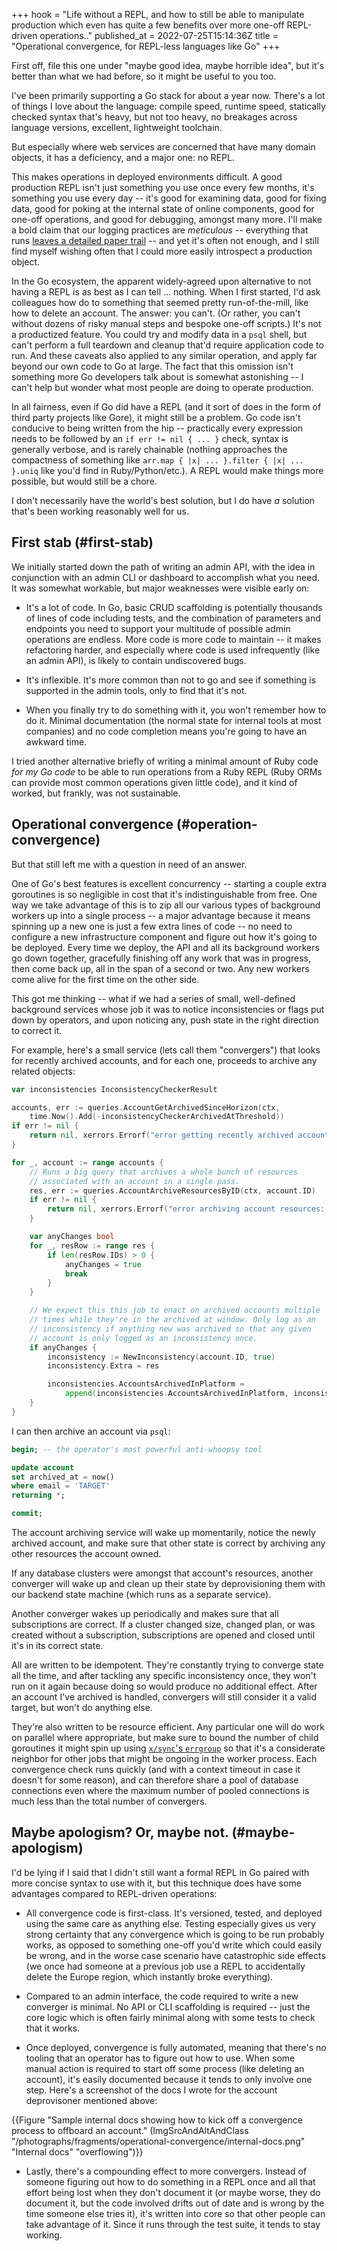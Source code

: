 +++
hook = "Life without a REPL, and how to still be able to manipulate production which even has quite a few benefits over more one-off REPL-driven operations.."
published_at = 2022-07-25T15:14:36Z
title = "Operational convergence, for REPL-less languages like Go"
+++

First off, file this one under "maybe good idea, maybe horrible idea", but it's better than what we had before, so it might be useful to you too.

I've been primarily supporting a Go stack for about a year now. There's a lot of things I love about the language: compile speed, runtime speed, statically checked syntax that's heavy, but not too heavy, no breakages across language versions, excellent, lightweight toolchain.

But especially where web services are concerned that have many domain objects, it has a deficiency, and a major one: no REPL.

This makes operations in deployed environments difficult. A good production REPL isn't just something you use once every few months, it's something you use every day -- it's good for examining data, good for fixing data, good for poking at the internal state of online components, good for one-off operations, and good for debugging, amongst many more. I'll make a bold claim that our logging practices are _meticulous_ -- everything that runs [leaves a detailed paper trail](/nanoglyphs/025-logs) -- and yet it's often not enough, and I still find myself wishing often that I could more easily introspect a production object.

In the Go ecosystem, the apparent widely-agreed upon alternative to not having a REPL is as best as I can tell ... nothing. When I first started, I'd ask colleagues how do to something that seemed pretty run-of-the-mill, like how to delete an account. The answer: you can't. (Or rather, you can't without dozens of risky manual steps and bespoke one-off scripts.) It's not a productized feature. You could try and modify data in a `psql` shell, but can't perform a full teardown and cleanup that'd require application code to run. And these caveats also applied to any similar operation, and apply far beyond our own code to Go at large. The fact that this omission isn't something more Go developers talk about is somewhat astonishing -- I can't help but wonder what most people are doing to operate production.

In all fairness, even if Go did have a REPL (and it sort of does in the form of third party projects like Gore), it might still be a problem. Go code isn't conducive to being written from the hip -- practically every expression needs to be followed by an `if err != nil { ... }` check, syntax is generally verbose, and is rarely chainable (nothing approaches the compactness of something like `arr.map { |x| ... }.filter { |x| ... }.uniq` like you'd find in Ruby/Python/etc.). A REPL would make things more possible, but would still be a chore.

I don't necessarily have the world's best solution, but I do have _a_ solution that's been working reasonably well for us.

## First stab (#first-stab)

We initially started down the path of writing an admin API, with the idea in conjunction with an admin CLI or dashboard to accomplish what you need. It was somewhat workable, but major weaknesses were visible early on:

* It's a lot of code. In Go, basic CRUD scaffolding is potentially thousands of lines of code including tests, and the combination of parameters and endpoints you need to support your multitude of possible admin operations are endless. More code is more code to maintain -- it makes refactoring harder, and especially where code is used infrequently (like an admin API), is likely to contain undiscovered bugs.

* It's inflexible. It's more common than not to go and see if something is supported in the admin tools, only to find that it's not.

* When you finally try to do something with it, you won't remember how to do it. Minimal documentation (the normal state for internal tools at most companies) and no code completion means you're going to have an awkward time.

I tried another alternative briefly of writing a minimal amount of Ruby code _for my Go code_ to be able to run operations from a Ruby REPL (Ruby ORMs can provide most common operations given little code), and it kind of worked, but frankly, was not sustainable.

## Operational convergence (#operation-convergence)

But that still left me with a question in need of an answer.

One of Go's best features is excellent concurrency -- starting a couple extra goroutines is so negligible in cost that it's indistinguishable from free. One way we take advantage of this is to zip all our various types of background workers up into a single process -- a major advantage because it means spinning up a new one is just a few extra lines of code -- no need to configure a new infrastructure component and figure out how it's going to be deployed. Every time we deploy, the API and all its background workers go down together, gracefully finishing off any work that was in progress, then come back up, all in the span of a second or two. Any new workers come alive for the first time on the other side.

This got me thinking -- what if we had a series of small, well-defined background services whose job it was to notice inconsistencies or flags put down by operators, and upon noticing any, push state in the right direction to correct it.

For example, here's a small service (lets call them "convergers") that looks for recently archived accounts, and for each one, proceeds to archive any related objects:

``` go
var inconsistencies InconsistencyCheckerResult

accounts, err := queries.AccountGetArchivedSinceHorizon(ctx,
    time.Now().Add(-inconsistencyCheckerArchivedAtThreshold))
if err != nil {
    return nil, xerrors.Errorf("error getting recently archived accounts: %w", err)
}

for _, account := range accounts {
    // Runs a big query that archives a whole bunch of resources
    // associated with an account in a single pass.
    res, err := queries.AccountArchiveResourcesByID(ctx, account.ID)
    if err != nil {
        return nil, xerrors.Errorf("error archiving account resources: %w", err)
    }

    var anyChanges bool
    for _, resRow := range res {
        if len(resRow.IDs) > 0 {
            anyChanges = true
            break
        }
    }

    // We expect this this job to enact on archived accounts multiple
    // times while they're in the archived at window. Only log as an
    // inconsistency if anything new was archived so that any given
    // account is only logged as an inconsistency once.
    if anyChanges {
        inconsistency := NewInconsistency(account.ID, true)
        inconsistency.Extra = res

        inconsistencies.AccountsArchivedInPlatform =
            append(inconsistencies.AccountsArchivedInPlatform, inconsistency)
    }
}
```

I can then archive an account via `psql`:

``` sql
begin; -- the operator's most powerful anti-whoopsy tool

update account
set archived_at = now()
where email = 'TARGET'
returning *;

commit;
```

The account archiving service will wake up momentarily, notice the newly archived account, and make sure that other state is correct by archiving any other resources the account owned.

If any database clusters were amongst that account's resources, another converger will wake up and clean up their state by deprovisioning them with our backend state machine (which runs as a separate service).

Another converger wakes up periodically and makes sure that all subscriptions are correct. If a cluster changed size, changed plan, or was created without a subscription, subscriptions are opened and closed until it's in its correct state.

All are written to be idempotent. They're constantly trying to converge state all the time, and after tackling any specific inconsistency once, they won't run on it again because doing so would produce no additional effect. After an account I've archived is handled, convergers will still consider it a valid target, but won't do anything else.

They're also written to be resource efficient. Any particular one will do work on parallel where appropriate, but make sure to bound the number of child goroutines it might spin up using [`x/sync`'s `errgroup`](https://pkg.go.dev/golang.org/x/sync/errgroup) so that it's a considerate neighbor for other jobs that might be ongoing in the worker process. Each convergence check runs quickly (and with a context timeout in case it doesn't for some reason), and can therefore share a pool of database connections even where the maximum number of pooled connections is much less than the total number of convergers.

## Maybe apologism? Or, maybe not. (#maybe-apologism)

I'd be lying if I said that I didn't still want a formal REPL in Go paired with more concise syntax to use with it, but this technique does have some advantages compared to REPL-driven operations:

* All convergence code is first-class. It's versioned, tested, and deployed using the same care as anything else. Testing especially gives us very strong certainty that any convergence which is going to be run probably works, as opposed to something one-off you'd write which could easily be wrong, and in the worse case scenario have catastrophic side effects (we once had someone at a previous job use a REPL to accidentally delete the Europe region, which instantly broke everything).

* Compared to an admin interface, the code required to write a new converger is minimal. No API or CLI scaffolding is required -- just the core logic which is often fairly minimal along with some tests to check that it works.

* Once deployed, convergence is fully automated, meaning that there's no tooling that an operator has to figure out how to use. When some manual action is required to start off some process (like deleting an account), it's easily documented because it tends to only involve one step. Here's a screenshot of the docs I wrote for the account deprovisoner mentioned above:

{{Figure "Sample internal docs showing how to kick off a convergence process to offboard an account." (ImgSrcAndAltAndClass "/photographs/fragments/operational-convergence/internal-docs.png" "Internal docs" "overflowing")}}

* Lastly, there's a compounding effect to more convergers. Instead of someone figuring out how to do something in a REPL once and all that effort being lost when they don't document it (or maybe worse, they do document it, but the code involved drifts out of date and is wrong by the time someone else tries it), it's written into core so that other people can take advantage of it. Since it runs through the test suite, it tends to stay working.
